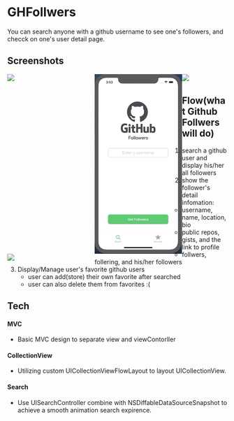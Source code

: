 # GHFollwers
You can search anyone with a github username to see one's followers, and checck on one's user detail page.
 
## Screenshots
<img src="GHPreviewAssets/GHF-Search.gif" width=200 align=left>
<img src="GHPreviewAssets/GHF-SearchWithNoFollower.gif" width=200 align=left>
<img src="GHPreviewAssets/GHF-UserInfo.gif" width=200 align=left>
<img src="GHPreviewAssets/GHF-Favorites(add).gif" width=200>


## Flow(what Github Follwers will do)
  1. search a github user and display his/her all followers
  2. show the follower's detail infomation:
      - username, name, location, bio
      - public repos, gists, and the link to profile
      - follwers, follering, and his/her followers
  3. Display/Manage user's favorite github users
      - user can add(store) their own favorite after searched
      - user can also delete them from favorites :(

## Tech
#### MVC
  - Basic MVC design to separate view and viewContorller
  
#### CollectionView
  - Utilizing custom UICollectionViewFlowLayout to layout UICollectionView.
  
#### Search
  - Use UISearchController combine with NSDiffableDataSourceSnapshot to achieve a smooth animation search expirence.
